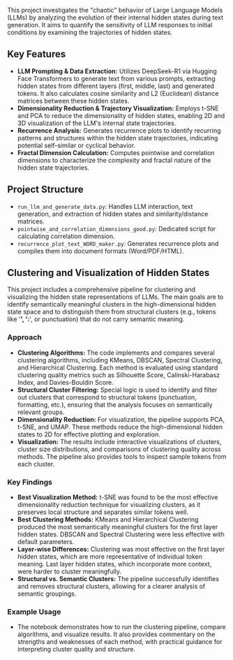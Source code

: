 This project investigates the "chaotic" behavior of Large Language Models (LLMs) by analyzing the evolution of their internal hidden states during text generation. It aims to quantify the sensitivity of LLM responses to initial conditions by examining the trajectories of hidden states.

## Key Features

*   **LLM Prompting & Data Extraction:** Utilizes DeepSeek-R1 via Hugging Face Transformers to generate text from various prompts, extracting hidden states from different layers (first, middle, last) and generated tokens. It also calculates cosine similarity and L2 (Euclidean) distance matrices between these hidden states.
*   **Dimensionality Reduction & Trajectory Visualization:** Employs t-SNE and PCA to reduce the dimensionality of hidden states, enabling 2D and 3D visualization of the LLM's internal state trajectories.
*   **Recurrence Analysis:** Generates recurrence plots to identify recurring patterns and structures within the hidden state trajectories, indicating potential self-similar or cyclical behavior.
*   **Fractal Dimension Calculation:** Computes pointwise and correlation dimensions to characterize the complexity and fractal nature of the hidden state trajectories.


## Project Structure

*   `run_llm_and_generate_data.py`: Handles LLM interaction, text generation, and extraction of hidden states and similarity/distance matrices.
*   `pointwise_and_correlation_dimensions_good.py`: Dedicated script for calculating correlation dimension.
*   `recurrence_plot_text_WORD_maker.py`: Generates recurrence plots and compiles them into document formats (Word/PDF/HTML).

## Clustering and Visualization of Hidden States

This project includes a comprehensive pipeline for clustering and visualizing the hidden state representations of LLMs. The main goals are to identify semantically meaningful clusters in the high-dimensional hidden state space and to distinguish them from structural clusters (e.g., tokens like '**', ':**', or punctuation) that do not carry semantic meaning.

### Approach

- **Clustering Algorithms:** The code implements and compares several clustering algorithms, including KMeans, DBSCAN, Spectral Clustering, and Hierarchical Clustering. Each method is evaluated using standard clustering quality metrics such as Silhouette Score, Calinski-Harabasz Index, and Davies-Bouldin Score.
- **Structural Cluster Filtering:** Special logic is used to identify and filter out clusters that correspond to structural tokens (punctuation, formatting, etc.), ensuring that the analysis focuses on semantically relevant groups.
- **Dimensionality Reduction:** For visualization, the pipeline supports PCA, t-SNE, and UMAP. These methods reduce the high-dimensional hidden states to 2D for effective plotting and exploration.
- **Visualization:** The results include interactive visualizations of clusters, cluster size distributions, and comparisons of clustering quality across methods. The pipeline also provides tools to inspect sample tokens from each cluster.

### Key Findings

- **Best Visualization Method:** t-SNE was found to be the most effective dimensionality reduction technique for visualizing clusters, as it preserves local structure and separates similar tokens well.
- **Best Clustering Methods:** KMeans and Hierarchical Clustering produced the most semantically meaningful clusters for the first layer hidden states. DBSCAN and Spectral Clustering were less effective with default parameters.
- **Layer-wise Differences:** Clustering was most effective on the first layer hidden states, which are more representative of individual token meaning. Last layer hidden states, which incorporate more context, were harder to cluster meaningfully.
- **Structural vs. Semantic Clusters:** The pipeline successfully identifies and removes structural clusters, allowing for a clearer analysis of semantic groupings.

### Example Usage

- The notebook demonstrates how to run the clustering pipeline, compare algorithms, and visualize results. It also provides commentary on the strengths and weaknesses of each method, with practical guidance for interpreting cluster quality and structure.
